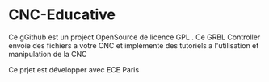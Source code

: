 # CNC-Educative

Ce gGithub est un project OpenSource de licence GPL . Ce GRBL Controller envoie des fichiers a votre CNC et implémente des tutoriels a l'utilisation et manipulation de la CNC

Ce prjet est développer avec ECE Paris
